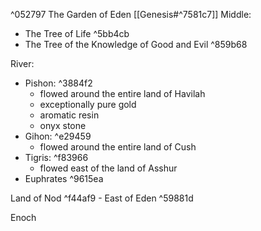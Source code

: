 ^052797 The Garden of Eden [[Genesis#^7581c7]]
Middle:
- The Tree of Life ^5bb4cb
- The Tree of the Knowledge of Good and Evil ^859b68

River:
- Pishon:  ^3884f2
	- flowed around the entire land of Havilah
	- exceptionally pure gold
	- aromatic resin
	- onyx stone
- Gihon: ^e29459
	- flowed around the entire land of Cush
- Tigris: ^f83966
	- flowed east of the land of Asshur
- Euphrates ^9615ea

Land of Nod ^f44af9
	- East of Eden ^59881d

Enoch
